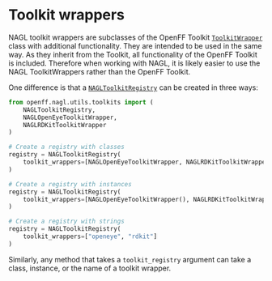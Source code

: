 # Toolkit wrappers

NAGL toolkit wrappers are subclasses of the OpenFF Toolkit [`ToolkitWrapper`] class with additional functionality. They are intended to be used in the same way. As they inherit from the Toolkit, all functionality of the OpenFF Toolkit is included. Therefore when working with NAGL, it is likely easier to use the NAGL ToolkitWrappers rather than the OpenFF Toolkit.

One difference is that a [`NAGLToolkitRegistry`] can be created in three ways:

```python
from openff.nagl.utils.toolkits import (
    NAGLToolkitRegistry,
    NAGLOpenEyeToolkitWrapper,
    NAGLRDKitToolkitWrapper
)

# Create a registry with classes
registry = NAGLToolkitRegistry(
    toolkit_wrappers=[NAGLOpenEyeToolkitWrapper, NAGLRDKitToolkitWrapper]
)

# Create a registry with instances
registry = NAGLToolkitRegistry(
    toolkit_wrappers=[NAGLOpenEyeToolkitWrapper(), NAGLRDKitToolkitWrapper()]
)

# Create a registry with strings
registry = NAGLToolkitRegistry(
    toolkit_wrappers=["openeye", "rdkit"]
)
```

Similarly, any method that takes a `toolkit_registry` argument can take a class, instance, or the name of a toolkit wrapper.

[`NAGLToolkitRegistry`]: openff.nagl.toolkits.registry.NAGLToolkitRegistry
[`ToolkitWrapper`]: openff.toolkit.utils.toolkits.ToolkitWrapper

